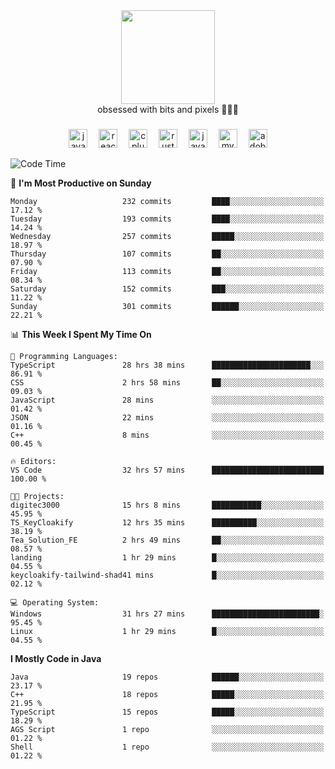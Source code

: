 


  <div align="center">
    
   <img src = "https://i.postimg.cc/W1R4TF4j/d6kpuve-c97567cf-518b-4b86-a271-5c89d88d22f7.gif"  width=150px height=150px />
 </div>

<div align="center">
  obsessed with bits and pixels 🧑‍💻🎨
</div>

  ###
<div align="center">
 <img src="https://cdn.jsdelivr.net/gh/devicons/devicon/icons/javascript/javascript-original.svg" height="30" alt="javascript logo"  />
  <img width="10" />
  <img src="https://cdn.jsdelivr.net/gh/devicons/devicon/icons/react/react-original.svg" height="30" alt="react logo"  />
  <img width="10" />
   <!--<img src="https://cdn.jsdelivr.net/gh/devicons/devicon/icons/nodejs/nodejs-original.svg" height="30" alt="nodejs logo"  />
  <img width="10" />
 <img src="https://cdn.jsdelivr.net/gh/devicons/devicon/icons/flutter/flutter-original.svg" height="30" alt="flutter logo"  />
 <img width="10" />-->
  <img src="https://cdn.jsdelivr.net/gh/devicons/devicon/icons/cplusplus/cplusplus-original.svg" height="30" alt="cpluplus logo"  />
  <img width="10" />
    <img src="https://cdn.jsdelivr.net/gh/devicons/devicon/icons/rust/rust-original.svg" height="30" alt="rust logo"  />
  <img width="10" />
  <img src="https://cdn.jsdelivr.net/gh/devicons/devicon/icons/java/java-original.svg" height="30" alt="java logo"  />
  <img width="10" />
  <img src="https://skillicons.dev/icons?i=mysql" height="30" alt="mysql logo"  />
  <img width="10" />
  <img src="https://skillicons.dev/icons?i=pr" height="30" alt="adobepremierepro logo"  />
</div>

<!--START_SECTION:waka-->
![Code Time](http://img.shields.io/badge/Code%20Time-2%2C183%20hrs%2027%20mins-blue)

📅 **I'm Most Productive on Sunday** 

```text
Monday                   232 commits         ████░░░░░░░░░░░░░░░░░░░░░   17.12 % 
Tuesday                  193 commits         ████░░░░░░░░░░░░░░░░░░░░░   14.24 % 
Wednesday                257 commits         █████░░░░░░░░░░░░░░░░░░░░   18.97 % 
Thursday                 107 commits         ██░░░░░░░░░░░░░░░░░░░░░░░   07.90 % 
Friday                   113 commits         ██░░░░░░░░░░░░░░░░░░░░░░░   08.34 % 
Saturday                 152 commits         ███░░░░░░░░░░░░░░░░░░░░░░   11.22 % 
Sunday                   301 commits         ██████░░░░░░░░░░░░░░░░░░░   22.21 % 
```


📊 **This Week I Spent My Time On** 

```text
💬 Programming Languages: 
TypeScript               28 hrs 38 mins      ██████████████████████░░░   86.91 % 
CSS                      2 hrs 58 mins       ██░░░░░░░░░░░░░░░░░░░░░░░   09.03 % 
JavaScript               28 mins             ░░░░░░░░░░░░░░░░░░░░░░░░░   01.42 % 
JSON                     22 mins             ░░░░░░░░░░░░░░░░░░░░░░░░░   01.16 % 
C++                      8 mins              ░░░░░░░░░░░░░░░░░░░░░░░░░   00.45 % 

🔥 Editors: 
VS Code                  32 hrs 57 mins      █████████████████████████   100.00 % 

🐱‍💻 Projects: 
digitec3000              15 hrs 8 mins       ███████████░░░░░░░░░░░░░░   45.95 % 
TS_KeyCloakify           12 hrs 35 mins      ██████████░░░░░░░░░░░░░░░   38.19 % 
Tea_Solution_FE          2 hrs 49 mins       ██░░░░░░░░░░░░░░░░░░░░░░░   08.57 % 
landing                  1 hr 29 mins        █░░░░░░░░░░░░░░░░░░░░░░░░   04.55 % 
keycloakify-tailwind-shad41 mins             █░░░░░░░░░░░░░░░░░░░░░░░░   02.12 % 

💻 Operating System: 
Windows                  31 hrs 27 mins      ████████████████████████░   95.45 % 
Linux                    1 hr 29 mins        █░░░░░░░░░░░░░░░░░░░░░░░░   04.55 % 
```

**I Mostly Code in Java** 

```text
Java                     19 repos            ██████░░░░░░░░░░░░░░░░░░░   23.17 % 
C++                      18 repos            █████░░░░░░░░░░░░░░░░░░░░   21.95 % 
TypeScript               15 repos            █████░░░░░░░░░░░░░░░░░░░░   18.29 % 
AGS Script               1 repo              ░░░░░░░░░░░░░░░░░░░░░░░░░   01.22 % 
Shell                    1 repo              ░░░░░░░░░░░░░░░░░░░░░░░░░   01.22 % 
```




<!--END_SECTION:waka-->
